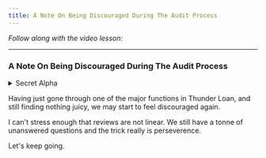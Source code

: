 ```yaml
---
title: A Note On Being Discouraged During The Audit Process
---
```


_Follow along with the video lesson:_

---

### A Note On Being Discouraged During The Audit Process

<details>
<summary>Secret Alpha</summary>

### **_SECURITY REVIEWS ARE NOT LINEAR!!!_**

</details>


Having just gone through one of the major functions in Thunder Loan, and still finding nothing juicy, we may start to feel discouraged again.

I can't stress enough that reviews are not linear. We still have a tonne of unanswered questions and the trick really is perseverence.

Let's keep going.
